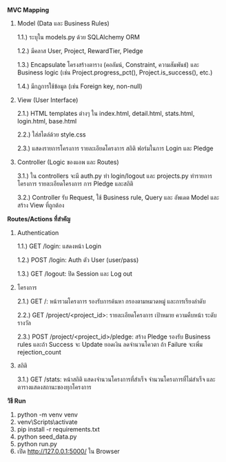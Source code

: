 **MVC Mapping**

1. Model (Data และ Business Rules)

	1.1.) ระบุใน models.py ด้วย SQLAlchemy ORM
   
	1.2.) มีคลาส User, Project, RewardTier, Pledge
   
	1.3.) Encapsulate โครงสร้างตาราง (คอลัมน์, Constraint, ความสัมพันธ์) และ Business logic (เช่น Project.progress_pct(), Project.is_success(), etc.)
   
	1.4.) มีกฎการใช้ข้อมูล (เช่น Foreign key, non-null)

3. View (User Interface)

	2.1.) HTML templates ต่างๆ ใน index.html, detail.html, stats.html, login.html, base.html
   
	2.2.) ใส่สไตล์ด้วย style.css
   
	2.3.) แสดงรายการโครงการ รายละเอียดโครงการ สถิติ ฟอร์มในการ Login และ Pledge

5. Controller (Logic ของแอพ และ Routes)

	3.1.) ใน controllers จะมี auth.py ทำ login/logout และ projects.py ทำรายการโครงการ รายละเอียดโครงการ การ Pledge และสถิติ
   
	3.2.) Controller รับ Request, ใช้ Business rule, Query และ อัพเดต Model และสร้าง View ที่ถูกต้อง


**Routes/Actions ที่สำคัญ**

1. Authentication
   
	1.1.) GET /login: แสดงหน้า Login
   
	1.2.) POST /login: Auth ตัว User (user/pass)
   
	1.3.) GET /logout: ปิด Session และ Log out

3. โครงการ
   
	2.1.) GET /: หน้ารวมโครงการ รองรับการค้นหา กรองตามหมวดหมู่ และการเรียงลำดับ
   
	2.2.) GET /project/<project_id>: รายละเอียดโครงการ เป้าหมาย ความคืบหน้า ระดับรางวัล
   
	2.3.) POST /project/<project_id>/pledge: สร้าง Pledge รองรับ Business rules และถ้า Success จะ Update ยอดเงิน ลดจำนวนโควตา ถ้า Failure จะเพิ่ม rejection_count

5. สถิติ
   
	3.1.) GET /stats: หน้าสถิติ แสดงจำนวนโครงการที่สำเร็จ จำนวนโครงการที่ไม่สำเร็จ และตารางแสดงสถานะของทุกโครงการ

**วิธี Run**

1. python -m venv venv
2. venv\Scripts\activate
3. pip install -r requirements.txt
4. python seed_data.py
5. python run.py
6. เปิด http://127.0.0.1:5000/ ใน Browser

